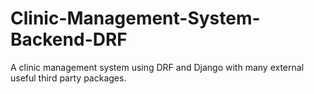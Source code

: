 # Clinic-Management-System-Backend-DRF
A clinic management system using DRF and Django with many external useful third party packages.
